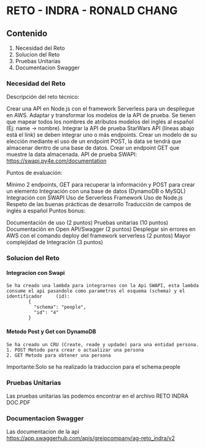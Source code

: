 # RETO - INDRA - RONALD CHANG

## Contenido
1. Necesidad del Reto
2. Solucion del Reto
3. Pruebas Unitarias
4. Documentacion Swagger

### Necesidad del Reto
Descripción del reto técnico:

Crear una API en Node.js con el framework Serverless para un despliegue en AWS.
Adaptar y transformar los modelos de la API de prueba. Se tienen que mapear todos los nombres de atributos modelos del inglés al español (Ej: name -> nombre).
Integrar la API de prueba StarWars API (líneas abajo está el link) se deben integrar uno o más endpoints.
Crear un modelo de su elección mediante el uso de un endpoint POST, la data se tendrá que almacenar dentro de una base de datos.
Crear un endpoint GET que muestre la data almacenada.
API de prueba SWAPI: https://swapi.py4e.com/documentation

Puntos de evaluación:

Mínimo 2 endpoints, GET para recuperar la información y POST para crear un elemento
Integración con una base de datos (DynamoDB o MySQL)
Integración con SWAPI
Uso de Serverless Framework
Uso de Node.js
Respeto de las buenas prácticas de desarrollo
Traducción de campos de inglés a español
Puntos bonus:

Documentación de uso (2 puntos)
Pruebas unitarias (10 puntos)
Documentación en Open API/Swagger (2 puntos)
Desplegar sin errores en AWS con el comando deploy del framework serverless (2 puntos)
Mayor complejidad de Integración (3 puntos)

### Solucion del Reto
  #### Integracion con Swapi
    Se ha creado una lambda para integrarnos con la Api SWAPI, esta lambda consume el api pasandole como parametros el esquema (schema) y el identificador     (id):
            {
              "schema": "people",
              "id": "4"
            }
  #### Metodo Post y Get con DynamoDB
    Se ha creado un CRU (Create, reade y updade) para una entidad persona.
    1. POST Metodo para crear o actualizar una persona
    2. GET Metodo para obtener una persona
Importante:Solo se ha realizado la traduccion para el schema:people

### Pruebas Unitarias
Las pruebas unitarias las podemos encontrar en el archivo  RETO INDRA DOC.PDF

### Documentacion Swagger
Las documentacion de la api https://app.swaggerhub.com/apis/greipcompany/ag-reto_indra/v2
